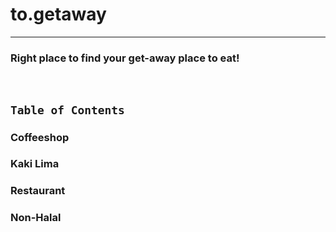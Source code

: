 # to.getaway
-----

### Right place to find your get-away place to eat!  
 
&ensp;
## `Table of Contents` 
### Coffeeshop 
### Kaki Lima
### Restaurant
### Non-Halal

